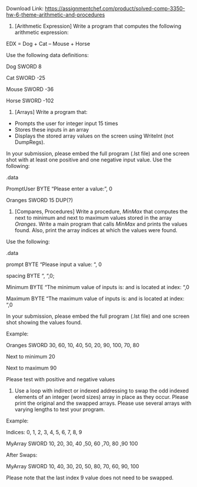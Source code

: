 Download Link: https://assignmentchef.com/product/solved-comp-3350-hw-6-theme-arithmetic-and-procedures
<br>
<ol>

 <li>[Arithmetic Expression] Write a program that computes the following arithmetic expression:</li>

</ol>

EDX = Dog + Cat – Mouse + Horse




Use the following data definitions:

Dog SWORD    8

Cat SWORD   -25

Mouse SWORD   -36

Horse SWORD   -102




<ol>

 <li>[Arrays] Write a program that:</li>

</ol>




<ul>

 <li>Prompts the user for integer input 15 times</li>

 <li>Stores these inputs in an array</li>

 <li>Displays the stored array values on the screen using WriteInt (not DumpRegs).</li>

</ul>




In your submission, please embed the full program (.lst file) and one screen shot with at least one positive and one negative input value. Use the following:




.data

PromptUser  BYTE “Please enter a value:”, 0

Oranges     SWORD 15 DUP(?)







<ol>

 <li>[Compares, Procedures] Write a procedure, <em>MinMax</em> that computes the next to minimum and next to maximum values stored in the array<em> Oranges</em>.   Write a main program that calls <em>MinMax</em> and prints the values found.   Also, print the array indices at which the values were found.</li>

</ol>







Use the following:

.data

prompt      BYTE “Please input a value: “, 0

spacing     BYTE “, “,0;

Minimum     BYTE “The minimum value of inputs is:  and is located             at index: “,0

Maximum     BYTE “The maximum value of inputs is:  and is located             at index: “,0




In your submission, please embed the full program (.lst file) and one screen shot showing the values found.

Example:

Oranges SWORD 30, 60, 10, 40, 50, 20, 90, 100, 70, 80

Next to minimum 20

Next to maximum 90

Please test with positive and negative values







<ol>

 <li>Use a loop with indirect or indexed addressing to swap the odd indexed elements of an integer (word sizes) array in place as they occur.  Please print the original and the swapped arrays.  Please use several arrays with varying lengths to test your program.</li>

</ol>

Example:

Indices:                    0, 1,   2,   3,   4,   5,    6,  7,   8,  9

MyArray SWORD 10, 20, 30, 40 ,50, 60 ,70, 80 ,90 100

After Swaps:

MyArray SWORD  10, 40, 30, 20, 50, 80, 70, 60, 90, 100

Please note that the last index 9 value does not need to be swapped.



